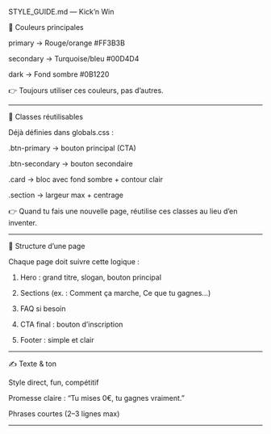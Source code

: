 STYLE_GUIDE.md — Kick’n Win

🎨 Couleurs principales

primary → Rouge/orange #FF3B3B

secondary → Turquoise/bleu #00D4D4

dark → Fond sombre #0B1220


👉 Toujours utiliser ces couleurs, pas d’autres.


---

🧩 Classes réutilisables

Déjà définies dans globals.css :

.btn-primary → bouton principal (CTA)

.btn-secondary → bouton secondaire

.card → bloc avec fond sombre + contour clair

.section → largeur max + centrage


👉 Quand tu fais une nouvelle page, réutilise ces classes au lieu d’en inventer.


---

📐 Structure d’une page

Chaque page doit suivre cette logique :

1. Hero : grand titre, slogan, bouton principal


2. Sections (ex. : Comment ça marche, Ce que tu gagnes…)


3. FAQ si besoin


4. CTA final : bouton d’inscription


5. Footer : simple et clair




---

✍️ Texte & ton

Style direct, fun, compétitif

Promesse claire : “Tu mises 0€, tu gagnes vraiment.”

Phrases courtes (2–3 lignes max)



---